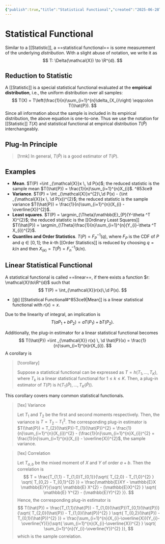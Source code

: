 ```yaml
---
{"publish":true,"title":"Statistical Functional","created":"2025-06-28T17:51:19","modified":"2025-06-28T19:02:02","tags":["pub-stat"],"cssclasses":"","type":"note","sup":["[[Statistics]]"],"state":"done"}
---
```



# Statistical Functional

Similar to a [[Statistic]], a ==statistical functional== is some measurement of the underlying *distribution*. With a slight abuse of notation, we write it as
$$
T: \Delta(\mathcal{X}) \to \R^{d}.
$$

## Reduction to Statistic

A [[Statistic]] is a special statistical functional evaluated at the **empirical distribution**, i.e., the uniform distribution over all samples:
$$
T(X) = T\left(\frac{1}{n}\sum_{i=1}^{n}\delta_{X_i}\right) \eqqcolon T(\hat{P}).
$$
Since all information about the sample is included in its empirical distribution, the above equation is one-to-one. Thus we use the notation for [[Statistic]] $T(X)$ and statistical functional at empirical distribution $T(\hat{P})$ interchangeably.

## Plug-In Principle

> [!rmk] In general, $T(\hat{P})$ is a good estimator of $T(P)$.

## Examples

- **Mean**. $T(P) =\int _{\mathcal{X}}x \, \d P(x)$; the reduced statistic is the sample mean $T(\hat{P}) = \frac{1}{n}\sum_{i=1}^{n}X_{i}$. ^853ce9
- **Variance**. $T(P) = \int _{\mathcal{X}}x^{2}\,\d P(x) - (\int _{\mathcal{X}}x \, \d P(x))^{2}$; the reduced statistic is the sample variance $T(\hat{P}) = \frac{1}{n}\sum_{i=1}^{n}(X_{i} - \overline{X})^{2}$.
- **Least squares**. $T(P) = \argmin_{\Theta}\mathbb{E}_{P}(Y-\theta ^T X)^{2}$; the reduced statistic is the [[Ordinary Least Squares]] $T(\hat{P}) = \argmin_{\Theta}\frac{1}{n}\sum_{i=1}^{n}(Y_{i}-\theta ^T X_{i})^{2}$.
- **Quantiles and Order Statistics**. $T(P)=F_P^{-1}(q)$, where $F_P$ is the CDF of $P$ and $q\in[0,1]$; the $k$-th [[Order Statistics]] is reduced by choosing $q = k /n$ and then $X_{(k)} = T(\hat{P}) = F_{n}^{-1}( k /n)$.

## Linear Statistical Functional

A statistical functional is called ==linear==, if there exists a function $r: \mathcal{X}\to\R^{d}$ such that
$$
T(P) = \int_{\mathcal{X}}r(x)\,\d P(x).
$$

- [@] [[Statistical Functional#^853ce9\|Mean]] is a linear statistical functional with $r(x) = x$.

Due to the linearity of integral, an implication is
$$
T(aP_{1}+bP_{2}) = aT(P_{1}) + bT(P_{2}).
$$

Additionally, the plug-in estimator for a linear statistical functional becomes
$$
T(\hat{P}) =\int _{\mathcal{X}} r(x) \, \d \hat{P}(x)  = \frac{1}{n}\sum_{i=1}^{n}r(X_{i}).
$$
A corollary is

> [!corollary]
>
> Suppose a statistical functional can be expressed as $T=h(T_{1},\dots,T_{K})$, where $T_{k}$ is a linear statistical functional for $1\le k\le K$. Then, a plug-in estimator of $T(P)$ is $h(T_{1}(\hat{P}),\dots,T_{K}(\hat{P}))$.

This corollary covers many common statistical functionals.

> [!ex] Variance
>
> Let $T_{1}$ and $T_{2}$ be the first and second moments respectively. Then, the variance is $T = T_{2} - T_{1}^{2}$. The corresponding plug-in estimator is $T(\hat{P}) = T_{2}(\hat{P})-T_{1}(\hat{P})^{2} = \frac{1}{n}\sum_{i=1}^{n}(X_{i})^{2} - (\frac{1}{n}\sum_{i=1}^{n}X_{i})^{2} = \frac{1}{n}\sum_{i=1}^{n}(X_{i} - \overline{X})^{2}$, the sample variance.

> [!ex] Correlation
>
> Let $T_{a,b}$ be the mixed moment of $X$ and $Y$ of order $a+b$. Then the correlation is
> $$
> T = \frac{T_{1,1} - T_{1,0}T_{0,1}}{\sqrt{ T_{2,0} - T_{1,0}^{2} } \sqrt{ T_{0,2} - T_{0,1}^{2} }} = \frac{\mathbb{E}XY - \mathbb{E}X \mathbb{E}Y}{\sqrt{ \mathbb{E} X^{2} - (\mathbb{E}X)^{2} } \sqrt{ \mathbb{E} Y^{2} - (\mathbb{E}Y)^{2} }}.
> $$
> Hence, the corresponding plug-in estimator is
> $$
> T(\hat{P}) = \frac{T_{1,1}(\hat{P}) - T_{1,0}(\hat{P})T_{0,1}(\hat{P})}{\sqrt{ T_{2,0}(\hat{P}) - T_{1,0}(\hat{P})^{2} } \sqrt{ T_{0,2}(\hat{P}) - T_{0,1}(\hat{P})^{2} }} = \frac{\sum_{i=1}^{n}(X_{i}-\overline{X})(Y_{i}-\overline{Y})}{\sqrt{ \sum_{i=1}^{n}(X_{i}-\overline{X})^{2} } \sqrt{ \sum_{i=1}^{n}(Y_{i}-\overline{Y})^{2} }},
> $$
> which is the sample correlation.
